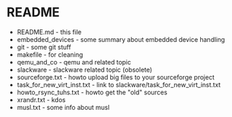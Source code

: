 README
=======

* README.md - this file
* embedded_devices - some summary about embedded device handling
* git - some git stuff
* makefile - for cleaning
* qemu_and_co - qemu and related topic
* slackware - slackware related topic (obsolete)
* sourceforge.txt - howto upload big files to your sourceforge project
* task_for_new_virt_inst.txt - link to slackware/task_for_new_virt_inst.txt
* howto_rsync_tuhs.txt - howto get the "old" sources
* xrandr.txt - kdos
* musl.txt - some info about musl




